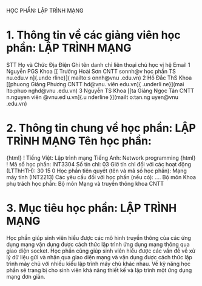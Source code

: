 HỌC PHẦN: LẬP TRÌNH MẠNG
# 1. Thông tin về các giảng viên học phần: LẬP TRÌNH MẠNG
STT Họ và Chức Địa Điện Ghi tên danh chỉ liên thoại chú học vị hệ Email 1 Nguyễn PGS Khoa [[ Trưởng Hoài Sơn CNTT sonnh\@v học phần TS nu.edu.v n]{.unde rline}]( mailto:s onnh@vnu .edu.vn) 2 Hồ Đắc ThS Khoa [[phuong Giảng Phương CNTT hd\@vnu. viên edu.vn]{ .underli ne}](mai lto:phuo nghd@vnu .edu.vn) 3 Nguyễn TS Khoa [[ta Giảng Ngọc Tân CNTT n.nguyen viên \@vnu.ed u.vn]{.u nderline }](mailt o:tan.ng uyen@vnu .edu.vn)
# 2. Thông tin chung về học phần: LẬP TRÌNH MẠNG Tên học phần:
{html}
! Tiếng Việt: Lập trình mạng Tiếng Anh: Network programming
{html}
! Mã số học phần: INT3304 Số tín chỉ: 03 Giờ tín chỉ đối với các hoạt động (LTThHTH): 30 15 0 Học phần tiên quyết (tên và mã số học phần): Mạng máy tính (INT2213) Các yêu cầu đối với học phần (nếu có): \.... Bộ môn Khoa phụ trách học phần: Bộ môn Mạng và truyền thông khoa
CNTT
# 3. Mục tiêu học phần: LẬP TRÌNH MẠNG
Học phần giúp sinh viên hiểu được các mô hình truyền thông của các ứng dụng mạng vận dụng được cách thức lập trình ứng dụng mạng thông qua giao diện socket. Học phần cũng giúp sinh viên hiểu được các vấn đề về xử lý dữ liệu gửi và nhận qua giao diện mạng và vận dụng được cách thức lập trình máy chủ với nhiều kiểu lập trình máy chủ khác nhau. Về kỹ năng học phần sẽ trang bị cho sinh viên khả năng thiết kế và lập trình một ứng dụng mạng đơn giản.
